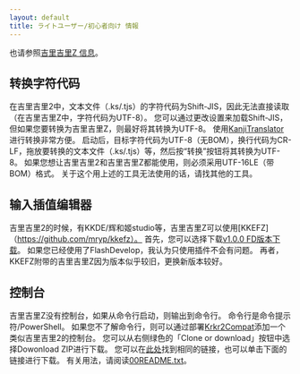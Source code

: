 ```yaml
---
layout: default
title: ライトユーザー/初心者向け 情報
---
```


也请参照[吉里吉里Z 信息](./index.html)。

## 转换字符代码
<!-- 吉里吉里2ではテキストファイル(*.ks/*.tjs)の文字コードがShift-JISであったため、そのままでは読み込めません(吉里吉里Zでは文字コードがUTF-8になっています)。  
設定を変更することでShift-JISを読み込むようにすることも可能ですが、吉里吉里Zに移行するのであれば、UTF-8に変換してしまった方が良いでしょう。  
変換は、[KanjiTranslator](http://www.kashim.com/kanjitranslator/) がお手軽です。  
起動して、変換先文字コードをUTF-8 (BOM無し)、改行コードはそのままの改行=CR-LFにして、変換するテキストファイル(*.ks/*.tjs)等をドラッグ＆ドロップした後、「変換」ボタンを押せばUTF-8に変換してくれます。  
吉里吉里2と吉里吉里Z両方で使えるようにしたい場合は、UTF-16LE(BOM付き)形式にする必要があります。  
これについては上記ツールでは出来ないので他のツールを探してください。 -->
在吉里吉里2中，文本文件（.ks/.tjs）的字符代码为Shift-JIS，因此无法直接读取（在吉里吉里Z中，字符代码为UTF-8）。
您可以通过更改设置来加载Shift-JIS，但如果您要转换为吉里吉里Z，则最好将其转换为UTF-8。
使用[KanjiTranslator](http://www.kashim.com/kanjitranslator/)进行转换非常方便。
启动后，目标字符代码为UTF-8（无BOM），换行代码为CR-LF，拖放要转换的文本文件（.ks/.tjs）等，然后按“转换”按钮将其转换为UTF-8。
如果您想让吉里吉里2和吉里吉里Z都能使用，则必须采用UTF-16LE（带BOM）格式。
关于这个用上述的工具无法使用的话，请找其他的工具。

## 输入插值编辑器
<!-- 吉里吉里2の時は、KKDE/かぐや姫studioなどありましたが、吉里吉里Zでは[KKEFZ](https://github.com/mryp/kkefz)が使えます。  
とりあえずは、[v1.0.0 FD有り版ダウンロード](https://github.com/mryp/kkefz/raw/master/_release/FlashDevelop-4.6.2_kkefz-1.0.0.zip)を選択してダウンロードすると良いでしょう。  
FlashDevelopを既に使っている方はプラグインのみの方問題ないと思います。  
なお、KKEFZに同梱されている吉里吉里Zはバージョンが古いようなので、新しいものへ差し替えた方が良いでしょう。  
 -->
吉里吉里2的时候，有KKDE/辉和姬studio等，吉里吉里Z可以使用[KKEFZ]（https://github.com/mryp/kkefz）。
首先，您可以选择下载[v1.0.0 FD版本下载](https://github.com/mryp/kkefz/raw/master/_release/FlashDevelop-4.6.2_kkefz-1.0.zip)。
如果您已经使用了FlashDevelop，我认为只使用插件不会有问题。
再者，KKEFZ附带的吉里吉里Z因为版本似乎较旧，更换新版本较好。

## 控制台
<!-- 吉里吉里Zではコンソールがなくなり、コマンドラインから起動された場合はコマンドラインへ出力されるようになっています。  
コマンドラインとは、コマンドプロンプト/PowerShellのことです。  
コマンドラインがよくわからない場合は、[Krkr2Compat](https://github.com/krkrz/Krkr2Compat)を導入すると吉里吉里2のようなコンソールを追加できます。 
右にある緑の「Clone or download」ボタンから、Dowonload ZIPを選ぶことでダウンロードできます。  
[ここに同じリンク](https://github.com/krkrz/Krkr2Compat/archive/master.zip)を置いておくので、左述のリンクをクリックしてもダウンロードできます。 
使い方は[00README.txt](https://github.com/krkrz/Krkr2Compat/blob/master/00README.txt)を読んでください。   -->
吉里吉里Z没有控制台，如果从命令行启动，则输出到命令行。
命令行是命令提示符/PowerShell。
如果您不了解命令行，则可以通过部署[Krkr2Compat](https://github.com/krkrz/Krkr2Compat)添加一个类似吉里吉里2的控制台。
您可以从右侧绿色的「Clone or download」按钮中选择Dowonload ZIP进行下载。
您可以在[此处](https://github.com/krkrz/Krkr2Compat/archive/master.zip)找到相同的链接，也可以单击下面的链接进行下载。
有关用法，请阅读[00README.txt](https://github.com/krkrz/Krkr2Compat/blob/master/00README.txt)。